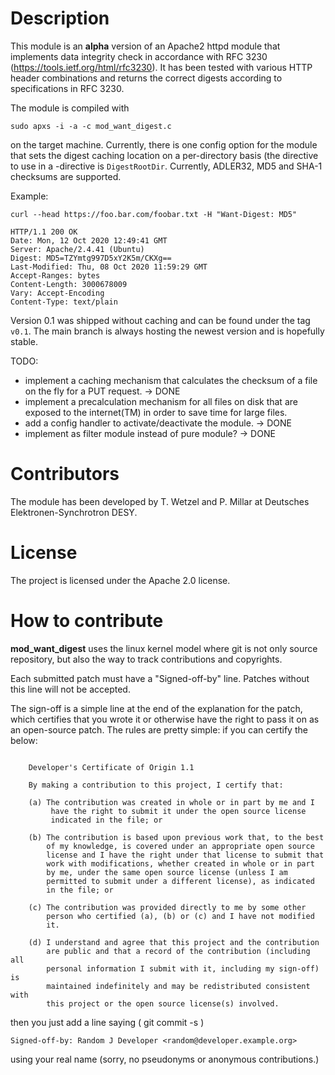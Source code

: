 Description
=================

This module is an **alpha** version of an Apache2 httpd module that implements data integrity check in accordance with RFC 3230 (https://tools.ietf.org/html/rfc3230).
It has been tested with various HTTP header combinations and returns the correct digests according to specifications in RFC 3230.

The module is compiled with 
```
sudo apxs -i -a -c mod_want_digest.c
```
on the target machine. Currently, there is one config option for the module that sets the digest caching location on a per-directory basis (the directive to use in a <Location>-directive is `DigestRootDir`. Currently, ADLER32, MD5 and SHA-1 checksums are supported.

Example:
``` 
curl --head https://foo.bar.com/foobar.txt -H "Want-Digest: MD5"

HTTP/1.1 200 OK
Date: Mon, 12 Oct 2020 12:49:41 GMT
Server: Apache/2.4.41 (Ubuntu)
Digest: MD5=TZYmtg997D5xY2K5m/CKXg==
Last-Modified: Thu, 08 Oct 2020 11:59:29 GMT
Accept-Ranges: bytes
Content-Length: 3000678009
Vary: Accept-Encoding
Content-Type: text/plain
```

Version 0.1 was shipped without caching and can be found under the tag `v0.1`. The main branch is always hosting the newest version and is hopefully stable.

TODO:
- implement a caching mechanism that calculates the checksum of a file on the fly for a PUT request. -> DONE
- implement a precalculation mechanism for all files on disk that are exposed to the internet(TM) in order to save time for large files.
- add a config handler to activate/deactivate the module. -> DONE
- implement as filter module instead of pure module? -> DONE

Contributors
================
The module has been developed by T. Wetzel and P. Millar at Deutsches Elektronen-Synchrotron DESY.

License
=================
The project is licensed under the Apache 2.0 license.

How to contribute
=================

**mod\_want\_digest** uses the linux kernel model where git is not only source repository,
but also the way to track contributions and copyrights.

Each submitted patch must have a "Signed-off-by" line.  Patches without
this line will not be accepted.

The sign-off is a simple line at the end of the explanation for the
patch, which certifies that you wrote it or otherwise have the right to
pass it on as an open-source patch.  The rules are pretty simple: if you
can certify the below:
```

    Developer's Certificate of Origin 1.1

    By making a contribution to this project, I certify that:

    (a) The contribution was created in whole or in part by me and I
         have the right to submit it under the open source license
         indicated in the file; or

    (b) The contribution is based upon previous work that, to the best
        of my knowledge, is covered under an appropriate open source
        license and I have the right under that license to submit that
        work with modifications, whether created in whole or in part
        by me, under the same open source license (unless I am
        permitted to submit under a different license), as indicated
        in the file; or

    (c) The contribution was provided directly to me by some other
        person who certified (a), (b) or (c) and I have not modified
        it.

    (d) I understand and agree that this project and the contribution
        are public and that a record of the contribution (including all
        personal information I submit with it, including my sign-off) is
        maintained indefinitely and may be redistributed consistent with
        this project or the open source license(s) involved.

```
then you just add a line saying ( git commit -s )

    Signed-off-by: Random J Developer <random@developer.example.org>

using your real name (sorry, no pseudonyms or anonymous contributions.)


